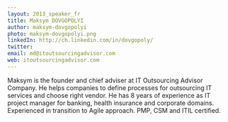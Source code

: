 ```yaml
---
layout: 2013_speaker_fr
title: Maksym DOVGOPOLYI
author: maksym-dovgopolyi
photo: maksym-dovgopolyi.png
linkedIn: http://ch.linkedin.com/in/dovgopoly/
twitter: 
email: md@itoutsourcingadvisor.com
web: itoutsourcingadvisor.com
---
```


Maksym is the founder and chief adviser at IT Outsourcing Advisor Company. He helps companies to define processes for outsourcing IT services and choose right vendor.
He has 8 years of experience as IT project manager for banking, health insurance and corporate domains. Experienced in transition to Agile approach. PMP, CSM and ITIL certified.
